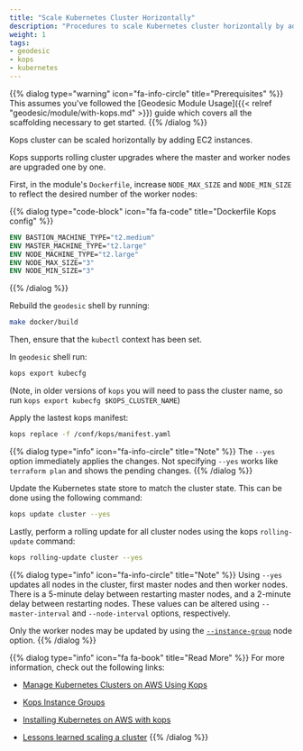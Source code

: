```yaml
---
title: "Scale Kubernetes Cluster Horizontally"
description: "Procedures to scale Kubernetes cluster horizontally by adding nodes"
weight: 1
tags:
- geodesic
- kops
- kubernetes
---
```


{{% dialog type="warning" icon="fa-info-circle" title="Prerequisites" %}}
This assumes you've followed the [Geodesic Module Usage]({{< relref "geodesic/module/with-kops.md" >}}) guide which covers all the scaffolding necessary to get started.
{{% /dialog %}}

Kops cluster can be scaled horizontally by adding EC2 instances.

Kops supports rolling cluster upgrades where the master and worker nodes are upgraded one by one.

First, in the module's `Dockerfile`, increase `NODE_MAX_SIZE` and `NODE_MIN_SIZE` to reflect the desired number of the worker nodes:

{{% dialog type="code-block" icon="fa fa-code" title="Dockerfile Kops config" %}}
```dockerfile
ENV BASTION_MACHINE_TYPE="t2.medium"
ENV MASTER_MACHINE_TYPE="t2.large"
ENV NODE_MACHINE_TYPE="t2.large"
ENV NODE_MAX_SIZE="3"
ENV NODE_MIN_SIZE="3"
```
{{% /dialog %}}

Rebuild the `geodesic` shell by running:

```sh
make docker/build
```

Then, ensure that the `kubectl` context has been set.

In `geodesic` shell run:

```sh
kops export kubecfg
```

(Note, in older versions of `kops` you will need to pass the cluster name, so run `kops export kubecfg $KOPS_CLUSTER_NAME`)

Apply the lastest kops manifest:

```sh
kops replace -f /conf/kops/manifest.yaml
```

{{% dialog type="info" icon="fa-info-circle" title="Note" %}}
The `--yes` option immediately applies the changes. Not specifying `--yes` works like `terraform plan` and shows the pending changes.
{{% /dialog %}}

Update the Kubernetes state store to match the cluster state. This can be done using the following command:

```sh
kops update cluster --yes
```

Lastly, perform a rolling update for all cluster nodes using the kops `rolling-update` command:

```sh
kops rolling-update cluster --yes
```

{{% dialog type="info" icon="fa-info-circle" title="Note" %}}
Using `--yes` updates all nodes in the cluster, first master nodes and then worker nodes.
There is a 5-minute delay between restarting master nodes, and a 2-minute delay between restarting nodes.
These values can be altered using `--master-interval` and `--node-interval` options, respectively.

Only the worker nodes may be updated by using the [`--instance-group`](https://github.com/kubernetes/kops/blob/master/docs/instance_groups.md) node option.
{{% /dialog %}}

{{% dialog type="info" icon="fa fa-book" title="Read More" %}}
For more information, check out the following links:

* [Manage Kubernetes Clusters on AWS Using Kops](https://aws.amazon.com/blogs/compute/kubernetes-clusters-aws-kops/)

* [Kops Instance Groups](https://github.com/kubernetes/kops/blob/master/docs/instance_groups.md)

* [Installing Kubernetes on AWS with kops](https://kubernetes.io/docs/getting-started-guides/kops/)

* [Lessons learned scaling a cluster](https://medium.com/tailor-tech/production-grade-kubernetes-on-aws-3-lessons-learned-scaling-a-cluster-a421dfe786dd)
{{% /dialog %}}
